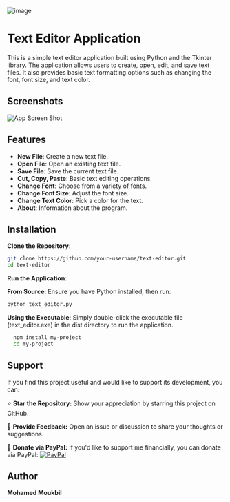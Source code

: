 ![image](https://github.com/user-attachments/assets/313b9f60-6d5f-4d0c-ab1c-558d44b83aa6)
# Text Editor Application

This is a simple text editor application built using Python and the Tkinter library. The application allows users to create, open, edit, and save text files. It also provides basic text formatting options such as changing the font, font size, and text color.

## Screenshots

![App Screen Shot](file:///C:/Users/basic%20man/Downloads/Screenshot%202025-03-19%20220552.png)


## Features

- **New File**: Create a new text file.
- **Open File**: Open an existing text file.
- **Save File**: Save the current text file.
- **Cut, Copy, Paste**: Basic text editing operations.
- **Change Font**: Choose from a variety of fonts.
- **Change Font Size**: Adjust the font size.
- **Change Text Color**: Pick a color for the text.
- **About**: Information about the program.


## Installation

**Clone the Repository**:

```bash
git clone https://github.com/your-username/text-editor.git
cd text-editor
```

**Run the Application**:

**From Source**:
Ensure you have Python installed, then run:

```bash
python text_editor.py
```
**Using the Executable**:
Simply double-click the executable file (text_editor.exe) in the dist directory to run the application.

```bash
  npm install my-project
  cd my-project
```
    
## Support

If you find this project useful and would like to support its development, you can:

⭐ **Star the Repository:** Show your appreciation by starring this project on GitHub.

💬 **Provide Feedback:** Open an issue or discussion to share your thoughts or suggestions.

🤍 **Donate via PayPal:** If you'd like to support me financially, you can donate via PayPal:
[![PayPal](https://img.shields.io/badge/Donate-PayPal-blue?logo=paypal)](https://paypal.me/basic1man?country.x=MA&locale.x=en_US)


## Author

**Mohamed Moukbil**
